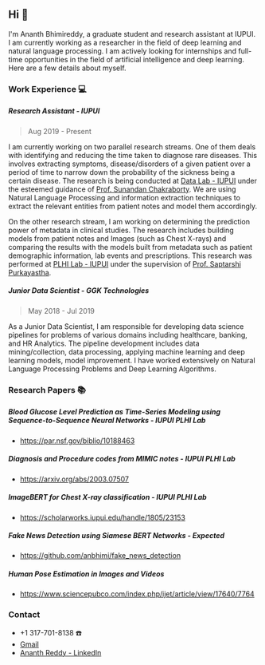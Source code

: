 ## Hi 👋

I'm Ananth Bhimireddy, a graduate student and research assistant at IUPUI. I am currently working as a researcher in the field of deep learning and natural language processing. I am actively looking for internships and full-time opportunities in the field of artificial intelligence and deep learning. Here are a few details about myself.

### Work Experience :computer:

##### Research Assistant - IUPUI
> Aug 2019 - Present

I am currently working on two parallel research streams. One of them deals with identifying and reducing the time taken to diagnose rare diseases. This involves extracting symptoms, disease/disorders of a given patient over a period of time to narrow down the probability of the sickness being a certain disease. The research is being conducted at [Data Lab - IUPUI](https://data.soic.iupui.edu/people.html) under the esteemed guidance of [Prof. Sunandan Chakraborty](https://soic.iupui.edu/people/sunandan-chakraborty/). We are using Natural Language Processing and information extraction techniques to extract the relevant entities from patient notes and model them accordingly.

On the other research stream, I am working on determining the prediction power of metadata in clinical studies. The research includes building models from patient notes and Images (such as Chest X-rays) and comparing the results with the models built from metadata such as patient demographic information, lab events and prescriptions. This research was performed at [PLHI Lab - IUPUI](https://plhi.sitehost.iu.edu/) under the supervision of [Prof. Saptarshi Purkayastha](https://soic.iupui.edu/people/saptarshi-purkayastha/).

##### Junior Data Scientist - GGK Technologies
> May 2018 - Jul 2019

As a Junior Data Scientist, I am responsible for developing data science pipelines for problems of various domains including healthcare, banking, and HR Analytics. The pipeline development includes data mining/collection, data processing, applying machine learning and deep learning models, model improvement. I have worked extensively on Natural Language Processing Problems and Deep Learning Algorithms.

### Research Papers :books:

##### Blood Glucose Level Prediction as Time-Series Modeling using Sequence-to-Sequence Neural Networks - IUPUI PLHI Lab
* https://par.nsf.gov/biblio/10188463

##### Diagnosis and Procedure codes from MIMIC notes - IUPUI PLHI Lab
* https://arxiv.org/abs/2003.07507

##### ImageBERT for Chest X-ray classification - IUPUI PLHI Lab
* https://scholarworks.iupui.edu/handle/1805/23153

##### Fake News Detection using Siamese BERT Networks - Expected
* https://github.com/anbhimi/fake_news_detection

##### Human Pose Estimation in Images and Videos
* https://www.sciencepubco.com/index.php/ijet/article/view/17640/7764



### Contact

* +1 317-701-8138 :phone:
* [Gmail](mailto:bananthreddy30@gmail.com)
* [Ananth Reddy - LinkedIn](https://www.linkedin.com/in/ananth-reddy-703245188/)

<!--
**anbhimi/anbhimi** is a ✨ _special_ ✨ repository because its `README.md` (this file) appears on your GitHub profile.

Here are some ideas to get you started:

- 🔭 I’m currently working on ...
- 🌱 I’m currently learning ...
- 👯 I’m looking to collaborate on ...
- 🤔 I’m looking for help with ...
- 💬 Ask me about ...
- 📫 How to reach me: ...
- 😄 Pronouns: ...
- ⚡ Fun fact: ...
-->
